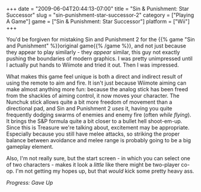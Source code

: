 +++
date = "2009-06-04T20:44:13-07:00"
title = "Sin & Punishment: Star Successor"
slug = "sin-punishment-star-successor-2"
category = ["Playing A Game"]
game = ["Sin & Punishment: Star Successor"]
platform = ["Wii"]
+++

You'd be forgiven for mistaking Sin and Punishment 2 for the {{% game "Sin and Punishment" %}}original game{{% /game %}}, and not just because they appear to play similarly - they <i>appear</i> similar, this guy not exactly pushing the boundaries of modern graphics.  I was pretty unimpressed until I actually put hands to Wiimote and tried it out.  Then I was impressed.

What makes this game feel unique is both a direct and indirect result of using the remote to aim and fire.  It isn't just because Wiimote aiming can make almost anything more fun: because the analog stick has been freed from the shackles of aiming control, it now moves your character.  The Nunchuk stick allows quite a bit more freedom of movement than a directional pad, and Sin and Punishment 2 <i>uses</i> it, having you quite frequently dodging swarms of enemies and enemy fire (often <i>while flying</i>).  It brings the S&P formula quite a bit closer to a bullet hell shoot-em-up.  Since this is Treasure we're talking about, excitement may be appropriate.  Especially because you still have melee attacks, so striking the proper balance between avoidance and melee range is probably going to be a big gameplay element.

Also, I'm not really sure, but the start screen - in which you can select one of two characters - makes it look a <i>little</i> like there might be two-player co-op.  I'm not getting my hopes up, but that <i>would</i> kick some pretty heavy ass.

<i>Progress: Gave Up</i>
